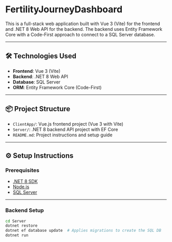# FertilityJourneyDashboard

This is a full-stack web application built with Vue 3 (Vite) for the frontend and .NET 8 Web API for the backend. The backend uses Entity Framework Core with a Code-First approach to connect to a SQL Server database.

---

## 🛠 Technologies Used

- **Frontend**: Vue 3 (Vite)
- **Backend**: .NET 8 Web API
- **Database**: SQL Server
- **ORM**: Entity Framework Core (Code-First)

---

## 📦 Project Structure

- `ClientApp/`: Vue.js frontend project (Vue 3 with Vite)
- `Server/`: .NET 8 backend API project with EF Core
- `README.md`: Project instructions and setup guide

---

## ⚙️ Setup Instructions

### Prerequisites

- [.NET 8 SDK](https://dotnet.microsoft.com/download)
- [Node.js](https://nodejs.org/)
- [SQL Server](https://www.microsoft.com/en-us/sql-server/sql-server-downloads)

---

### Backend Setup

```bash
cd Server
dotnet restore
dotnet ef database update  # Applies migrations to create the SQL DB
dotnet run
